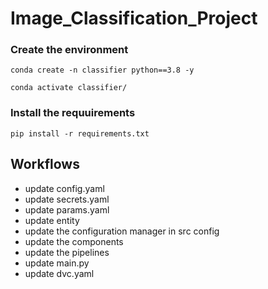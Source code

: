 # Image_Classification_Project

### Create the environment
```
conda create -n classifier python==3.8 -y
```

```
conda activate classifier/
```

### Install the requuirements
```
pip install -r requirements.txt
```
## Workflows
- update config.yaml
- update secrets.yaml
- update params.yaml
- update entity
- update the configuration manager in src config
- update the components
- update the pipelines
- update main.py
- update dvc.yaml

